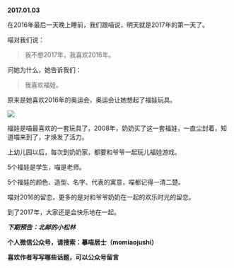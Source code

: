 
          
            
**2017.01.03**

在2016年最后一天晚上睡前，我们跟喵说，明天就是2017年的第一天了。

喵对我们说：
>我不想2017年，我喜欢2016年。



问她为什么，她告诉我们：
>我喜欢福娃。



原来是她喜欢2016年的奥运会，奥运会让她想起了福娃玩具。




![](//upload-images.jianshu.io/upload_images/51001-222920fe4f0d3714.jpg)




福娃是喵最喜欢的一套玩具了，2008年，奶奶买了这一套福娃，一直尘封着，知道喵来到了，才焕发了活力。

上幼儿园以后，每次到奶奶家，都要和爷爷一起玩儿福娃游戏。

5个福娃是学生，喵是老师。

5个福娃的颜色、造型、名字、代表的寓意，喵都记得一清二楚。

喵对2016的留恋，更多的是对和爷爷奶奶在一起的欢乐时光的留恋。

到了2017年，大家还是会快乐地在一起。


***下期预告：北邮的小松林***


**个人微信公众号，请搜索：摹喵居士（momiaojushi）**

**喜欢作者写写哪些话题，可以公众号留言**

          
        